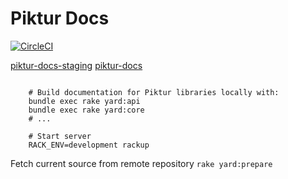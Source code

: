 # Piktur Docs

[![CircleCI](https://circleci.com/bb/piktur/piktur_docs.svg?style=svg)](https://circleci.com/bb/piktur/piktur_docs)


[piktur-docs-staging](https://dashboard.heroku.com/apps/piktur-docs-staging)
[piktur-docs](https://dashboard.heroku.com/apps/piktur-docs)

```

    # Build documentation for Piktur libraries locally with:
    bundle exec rake yard:api
    bundle exec rake yard:core
    # ...

    # Start server
    RACK_ENV=development rackup

```

Fetch current source from remote repository `rake yard:prepare`
